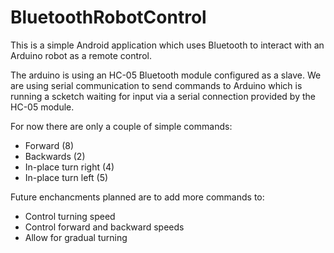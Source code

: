 BluetoothRobotControl
=====================

This is a simple Android application which uses Bluetooth to interact with an Arduino robot as a remote control.  

The arduino is using an HC-05 Bluetooth module configured as a slave. We are using serial communication to send commands
to Arduino which is running a scketch waiting for input via a serial connection provided by the HC-05 module.

For now there are only a couple of simple commands:
- Forward (8)
- Backwards (2)
- In-place turn right (4)
- In-place turn left (5)

Future enchancments planned are to add more commands to:
- Control turning speed
- Control forward and backward speeds
- Allow for gradual turning
